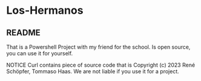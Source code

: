 # Los-Hermanos

## README

That is a Powershell Project with my friend for the school.
Is open source, you can use it for yourself.

NOTICE
    Curl contains piece of source code that is Copyright (c) 2023 René Schöpfer, Tommaso Haas.
    We are not liable if you use it for a project.

